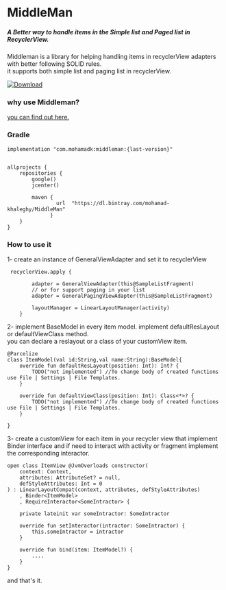 # MiddleMan
##### A Better way to handle items in the Simple list and Paged list in RecyclerView.

Middleman is a library for helping handling items in recyclerView adapters with better following SOLID rules.     
it supports both simple list and paging list in recyclerView.      
    
[ ![Download](https://api.bintray.com/packages/mohamad-khaleghy/MiddleMan/MiddleMan/images/download.svg) ](https://bintray.com/mohamad-khaleghy/MiddleMan/MiddleMan/_latestVersion)

### why use Middleman?
[you can find out here.][1]


### Gradle
    implementation "com.mohamadk:middleman:{last-version}"
    

    allprojects {
        repositories {
            google()
            jcenter()
            
            maven {
                    url  "https://dl.bintray.com/mohamad-khaleghy/MiddleMan"
                  }
        }
    }

### How to use it

1- create an instance of GeneralViewAdapter and set it to recyclerView 

     recyclerView.apply {

            adapter = GeneralViewAdapter(this@SampleListFragment)
            // or for support paging in your list
            adapter = GeneralPagingViewAdapter(this@SampleListFragment)
            
            layoutManager = LinearLayoutManager(activity)
        }

2- implement BaseModel in every item model.
implement defaultResLayout or defaultViewClass method.    
you can declare a reslayout or a class of your customView item.     

    @Parcelize
    class ItemModel(val id:String,val name:String):BaseModel{
        override fun defaultResLayout(position: Int): Int? {
            TODO("not implemented") //To change body of created functions use File | Settings | File Templates.
        }
    
        override fun defaultViewClass(position: Int): Class<*>? {
            TODO("not implemented") //To change body of created functions use File | Settings | File Templates.
        }
    
    }
    
3- create a customView for each item in your recycler view that 
implement Binder interface and if need to interact with 
activity or fragment implement the corresponding interactor.     

    open class ItemView @JvmOverloads constructor(
        context: Context,
        attributes: AttributeSet? = null,
        defStyleAttributes: Int = 0
    ) : LinearLayoutCompat(context, attributes, defStyleAttributes)
        , Binder<ItemModel>
        , RequireInteractor<SomeIntractor> {
    
        private lateinit var someIntractor: SomeIntractor
    
        override fun setInteractor(intractor: SomeIntractor) {
            this.someIntractor = intractor
        }
    
        override fun bind(item: ItemModel?) {
            ....
        }
    }
 
 and that's it.

[1]: https://medium.com/@MohamadKhaleghy/middleman-e9e26c0fe4a4